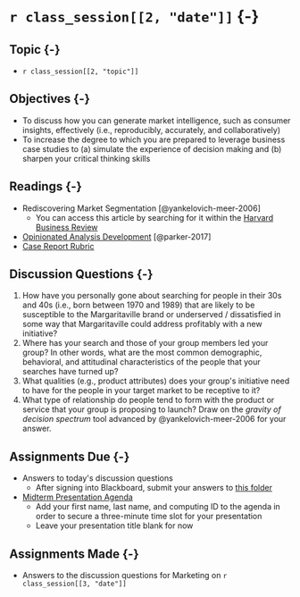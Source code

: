 # `r class_session[[2, "date"]]` {-}

## Topic {-}

- `r class_session[[2, "topic"]]`

## Objectives {-}

- To discuss how you can generate market intelligence, such as consumer
insights, effectively (i.e., reproducibly, accurately, and collaboratively)
- To increase the degree to which you are prepared to leverage business case
studies to (a) simulate the experience of decision making and (b) sharpen your
critical thinking skills

## Readings {-}

- Rediscovering Market Segmentation [@yankelovich-meer-2006]
    - You can access this article by searching for it within the [Harvard
    Business Review][]
- [Opinionated Analysis Development][parker-2017] [@parker-2017]
- [Case Report Rubric][]  

## Discussion Questions {-}

1. How have you personally gone about searching for people in their 30s and 40s
(i.e., born between 1970 and 1989) that are likely to be susceptible to the
Margaritaville brand or underserved / dissatisfied in some way that
Margaritaville could address profitably with a new initiative?
2. Where has your search and those of your group members led your group? In
other words, what are the most common demographic, behavioral, and attitudinal
characteristics of the people that your searches have turned up?
3. What qualities (e.g., product attributes) does your group's initiative need
to have for the people in your target market to be receptive to it?
4. What type of relationship do people tend to form with the product or service
that your group is proposing to launch? Draw on the *gravity of decision
spectrum* tool advanced by @yankelovich-meer-2006 for your answer.

## Assignments Due {-}

- Answers to today's discussion questions
    - After signing into Blackboard, submit your answers to [this
    folder][discussion-questions-submission]
- [Midterm Presentation Agenda][]
    - Add your first name, last name, and computing ID to the agenda in order to
    secure a three-minute time slot for your presentation
    - Leave your presentation title blank for now

## Assignments Made {-}

- Answers to the discussion questions for Marketing on `r class_session[[3,
"date"]]` 

[case report rubric]: https://github.com/jeffboichuk/ice-marketing/raw/master/files/generating-market-intelligence/rubric-for-case-reports.pdf
[discussion-questions-submission]: https://blackboard.comm.virginia.edu/webapps/blackboard/content/listContent.jsp?course_id=_2942_1&content_id=_140539_1
[Harvard Business Review]: http://re5qy4sb7x.search.serialssolutions.com/log?L=RE5QY4SB7X&D=EBU&J=HARVBUSREV&P=EJP&PT=EZProxy&H=fce003a731&U=http%3A%2F%2Fproxy01.its.virginia.edu%2Flogin%3Furl%3Dhttps%3A%2F%2Fsearch.ebscohost.com%2Fdirect.asp%3Fdb%3Dbth%26jid%3DHBR%26scope%3Dsite
[Midterm Presentation Agenda]: https://docs.google.com/spreadsheets/d/1tHpsFOYOo0Ekn4oiSvktXoIWJCkglN4He41cbX-N4NA/edit?usp=sharing
[parker-2017]: https://peerj.com/preprints/3210/